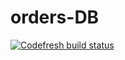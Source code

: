 # orders-DB

[![Codefresh build status]( https://g.codefresh.io/api/badges/build?repoOwner=aarikmudgal&repoName=orders-DB&branch=master&pipelineName=orders-DB&accountName=aarikmudgal&type=cf-1)]( https://g.codefresh.io/repositories/aarikmudgal/orders-DB/builds?filter=trigger:build;branch:master;service:5ad6f84f5c4f4800013252a6~orders-DB)
